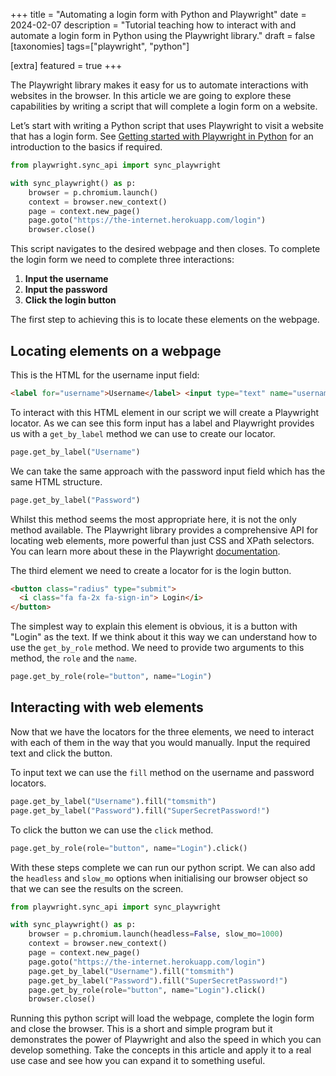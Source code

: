 +++
title = "Automating a login form with Python and Playwright"
date = 2024-02-07
description = "Tutorial teaching how to interact with and automate a login form in Python using the Playwright library."
draft = false
[taxonomies]
tags=["playwright", "python"]

[extra]
featured = true
+++

The Playwright library makes it easy for us to automate interactions with websites in the browser. In this article we are going to explore these capabilities by writing a script that will complete a login form on a website.

Let’s start with writing a Python script that uses Playwright to visit a website that has a login form. See [Getting started with Playwright in Python](https://lewi.dev/blog/getting-started-with-playwright-in-python/) for an introduction to the basics if required.

```python
from playwright.sync_api import sync_playwright

with sync_playwright() as p:
    browser = p.chromium.launch()
    context = browser.new_context()
    page = context.new_page()
    page.goto("https://the-internet.herokuapp.com/login")
    browser.close()
```

This script navigates to the desired webpage and then closes. To complete the login form we need to complete three interactions:

1. **Input the username**
2. **Input the password**
3. **Click the login button**

The first step to achieving this is to locate these elements on the webpage.

## Locating elements on a webpage

This is the HTML for the username input field:

```html
<label for="username">Username</label> <input type="text" name="username" id="username" />
```

To interact with this HTML element in our script we will create a Playwright locator. As we can see this form input has a label and Playwright provides us with a `get_by_label` method we can use to create our locator.

```python
page.get_by_label("Username")
```

We can take the same approach with the password input field which has the same HTML structure.

```python
page.get_by_label("Password")
```

Whilst this method seems the most appropriate here, it is not the only method available. The Playwright library provides a comprehensive API for locating web elements, more powerful than just CSS and XPath selectors. You can learn more about these in the Playwright [documentation](https://playwright.dev/python/docs/locators).

The third element we need to create a locator for is the login button.

```html
<button class="radius" type="submit">
  <i class="fa fa-2x fa-sign-in"> Login</i>
</button>
```

The simplest way to explain this element is obvious, it is a button with "Login" as the text. If we think about it this way we can understand how to use the `get_by_role` method. We need to provide two arguments to this method, the `role` and the `name`.

```python
page.get_by_role(role="button", name="Login")
```

## Interacting with web elements

Now that we have the locators for the three elements, we need to interact with each of them in the way that you would manually. Input the required text and click the button.

To input text we can use the `fill` method on the username and password locators.

```python
page.get_by_label("Username").fill("tomsmith")
page.get_by_label("Password").fill("SuperSecretPassword!")
```

To click the button we can use the `click` method.

```python
page.get_by_role(role="button", name="Login").click()
```

With these steps complete we can run our python script. We can also add the `headless` and `slow_mo` options when initialising our browser object so that we can see the results on the screen.

```python
from playwright.sync_api import sync_playwright

with sync_playwright() as p:
    browser = p.chromium.launch(headless=False, slow_mo=1000)
    context = browser.new_context()
    page = context.new_page()
    page.goto("https://the-internet.herokuapp.com/login")
    page.get_by_label("Username").fill("tomsmith")
    page.get_by_label("Password").fill("SuperSecretPassword!")
    page.get_by_role(role="button", name="Login").click()
    browser.close()
```

Running this python script will load the webpage, complete the login form and close the browser. This is a short and simple program but it demonstrates the power of Playwright and also the speed in which you can develop something. Take the concepts in this article and apply it to a real use case and see how you can expand it to something useful.
